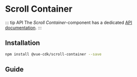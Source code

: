 # Scroll Container

::: tip API
The *Scroll Container*-component has a dedicated [API documentation](./../../api/scroll-container).
:::

## Installation

```sh
npm install @vue-cdk/scroll-container --save
```

## Guide

<Demo for="scroll-container/vmodel" />
